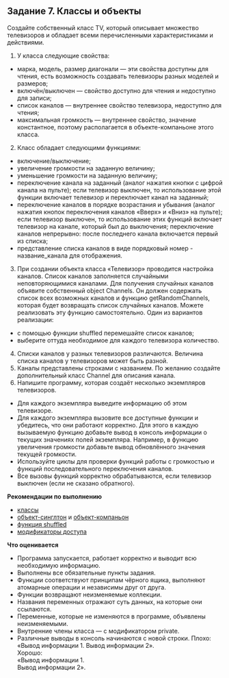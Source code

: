 ## Задание 7. Классы и объекты
Создайте собственный класс TV, который описывает множество телевизоров и обладает всеми перечисленными характеристиками и действиями.
1. У класса следующие свойства:
- марка, модель, размер диагонали — эти свойства доступны для чтения,
  есть возможность создавать телевизоры разных моделей и размеров;
- включён/выключен — свойство доступно для чтения и недоступно для записи;
- список каналов — внутреннее свойство телевизора, недоступно для чтения;
- максимальная громкость — внутреннее свойство, значение константное,
  поэтому располагается в объекте-компаньоне этого класса.
2. Класс обладает следующими функциями:
- включение/выключение;
- увеличение громкости на заданную величину;
- уменьшение громкости на заданную величину;
- переключение канала на заданный (аналог нажатия кнопки с цифрой канала на пульте);
  если телевизор выключен, то использование
  этой функции включает телевизор и переключает канал на заданный;
- переключение каналов в порядке возрастания и убывания (аналог нажатия кнопок переключения каналов «Вверх» и «Вниз» на
  пульте); если телевизор выключен, то использование этих функций включает телевизор на канале, который был до
  выключения; переключение каналов непрерывно: после последнего канала включается первый из списка;
- представление списка каналов в виде порядковый номер - название_канала для отображения.
3. При создании объекта класса «Телевизор» проводится настройка каналов.
   Список каналов заполняется случайными неповторяющимися каналами.
   Для получения случайных каналов объявите собственный object Channels. Он должен содержать список всех возможных
   каналов и функцию getRandomChannels, которая будет возвращать список случайных каналов. Можете реализовать эту
   функцию самостоятельно. Один из вариантов реализации:
- с помощью функции shuffled перемешайте список каналов;
- выберите оттуда необходимое для каждого телевизора количество.
4. Списки каналов у разных телевизоров различаются. Величина списка каналов у телевизоров может быть разной.
5. Каналы представлены строками с названием. По желанию создайте дополнительный класс Channel для описания канала.
6. Напишите программу, которая создаёт несколько экземпляров телевизоров.
- Для каждого экземпляра выведите информацию об этом телевизоре.
- Для каждого экземпляра вызовите все доступные функции и убедитесь, что они работают корректно. Для этого в каждую
  вызываемую функцию добавьте вывод в консоль информации о текущих значениях полей экземпляра. Например, в функцию
  увеличения громкости добавьте вывод обновлённого значения текущей громкости.
- Используйте циклы для проверки функций работы с громкостью и функций последовательного переключения каналов.
- Все вызовы функций корректно обрабатываются, если телевизор выключен (если не сказано обратного).

**Рекомендации по выполнению**
- [классы](https://kotlinlang.org/docs/classes.html)
- [объект-синглтон](https://kotlinlang.org/docs/object-declarations.html#object-declarations-overview)
  и [объект-компаньон](https://kotlinlang.org/docs/object-declarations.html#companion-objects)
- [функция shuffled](https://kotlinlang.org/api/latest/jvm/stdlib/kotlin.collections/shuffled.html)
- [модификаторы доступа](https://kotlinlang.org/docs/visibility-modifiers.html#classes-and-interfaces)

**Что оценивается**
- Программа запускается, работает корректно и выводит всю необходимую информацию.
- Выполнены все обязательные пункты задания.
- Функции соответствуют принципам чёрного ящика, выполняют атомарные операции и независимы друг от друга.
- Функции возвращают неизменяемые коллекции.
- Названия переменных отражают суть данных, на которые они ссылаются.
- Переменные, которые не изменяются в программе, объявлены неизменяемыми.
- Внутренние члены класса — с модификатором private.
- Различные выводы в консоль начинаются с новой строки.
  Плохо: «Вывод информации 1. Вывод информации 2». </br>
Хорошо:
</br> «Вывод информации 1.
</br> Вывод информации 2».